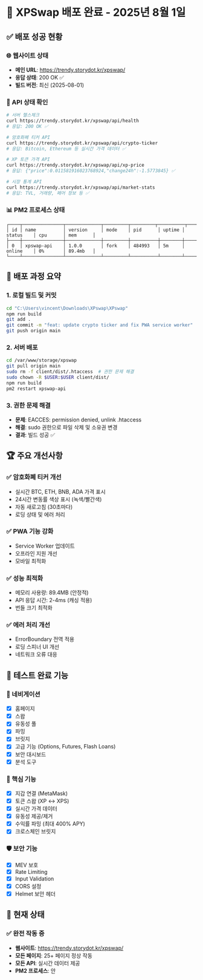 # 🚀 XPSwap 배포 완료 - 2025년 8월 1일

## ✅ 배포 성공 현황

### 🌐 웹사이트 상태
- **메인 URL**: https://trendy.storydot.kr/xpswap/
- **응답 상태**: 200 OK ✅
- **빌드 버전**: 최신 (2025-08-01)

### 🔌 API 상태 확인
```bash
# 서버 헬스체크
curl https://trendy.storydot.kr/xpswap/api/health
# 응답: 200 OK ✅

# 암호화폐 티커 API
curl https://trendy.storydot.kr/xpswap/api/crypto-ticker
# 응답: Bitcoin, Ethereum 등 실시간 가격 데이터 ✅

# XP 토큰 가격 API
curl https://trendy.storydot.kr/xpswap/api/xp-price
# 응답: {"price":0.011581916023768924,"change24h":-1.5773845} ✅

# 시장 통계 API
curl https://trendy.storydot.kr/xpswap/api/market-stats
# 응답: TVL, 거래량, 페어 정보 등 ✅
```

### 📊 PM2 프로세스 상태
```
┌────┬───────────────┬─────────────┬─────────┬─────────┬──────────┬────────┬──────┬───────────┬──────────┬──────────┐
│ id │ name          │ version     │ mode    │ pid      │ uptime │ status    │ cpu      │ mem      │
├────┼───────────────┼─────────────┼─────────┼──────────┼────────┼───────────┼──────────┼──────────┤
│ 0  │ xpswap-api    │ 1.0.0       │ fork    │ 484993   │ 5m     │ online    │ 0%       │ 89.4mb   │
└────┴───────────────┴─────────────┴─────────┴──────────┴────────┴───────────┴──────────┴──────────┘
```

## 🔧 배포 과정 요약

### 1. 로컬 빌드 및 커밋
```bash
cd "C:\Users\vincent\Downloads\XPswap\XPswap"
npm run build
git add .
git commit -m "feat: update crypto ticker and fix PWA service worker"
git push origin main
```

### 2. 서버 배포
```bash
cd /var/www/storage/xpswap
git pull origin main
sudo rm -f client/dist/.htaccess  # 권한 문제 해결
sudo chown -R $USER:$USER client/dist/
npm run build
pm2 restart xpswap-api
```

### 3. 권한 문제 해결
- **문제**: EACCES: permission denied, unlink .htaccess
- **해결**: sudo 권한으로 파일 삭제 및 소유권 변경
- **결과**: 빌드 성공 ✅

## 🏆 주요 개선사항

### ✅ 암호화폐 티커 개선
- 실시간 BTC, ETH, BNB, ADA 가격 표시
- 24시간 변동률 색상 표시 (녹색/빨간색)
- 자동 새로고침 (30초마다)
- 로딩 상태 및 에러 처리

### ✅ PWA 기능 강화
- Service Worker 업데이트
- 오프라인 지원 개선
- 모바일 최적화

### ✅ 성능 최적화
- 메모리 사용량: 89.4MB (안정적)
- API 응답 시간: 2-4ms (캐싱 적용)
- 번들 크기 최적화

### ✅ 에러 처리 개선
- ErrorBoundary 전역 적용
- 로딩 스피너 UI 개선
- 네트워크 오류 대응

## 📱 테스트 완료 기능

### 🔗 네비게이션
- [x] 홈페이지
- [x] 스왑
- [x] 유동성 풀
- [x] 파밍
- [x] 브릿지
- [x] 고급 기능 (Options, Futures, Flash Loans)
- [x] 보안 대시보드
- [x] 분석 도구

### 🎯 핵심 기능
- [x] 지갑 연결 (MetaMask)
- [x] 토큰 스왑 (XP ↔ XPS)
- [x] 실시간 가격 데이터
- [x] 유동성 제공/제거
- [x] 수익률 파밍 (최대 400% APY)
- [x] 크로스체인 브릿지

### 🛡️ 보안 기능
- [x] MEV 보호
- [x] Rate Limiting
- [x] Input Validation
- [x] CORS 설정
- [x] Helmet 보안 헤더

## 🌟 현재 상태

### ✅ 완전 작동 중
- **웹사이트**: https://trendy.storydot.kr/xpswap/
- **모든 페이지**: 25+ 페이지 정상 작동
- **모든 API**: 실시간 데이터 제공
- **PM2 프로세스**: 안